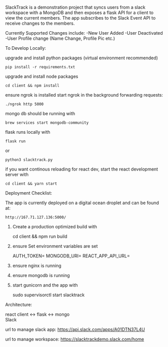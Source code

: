 SlackTrack is a demonstration project that syncs users from a slack workspace
with a MongoDB and then exposes a flask API for a client to view the current members.
The app subscribes to the Slack Event API to receive changes to the members.

Currently Supported Changes include:
-New User Added
-User Deactivated
-User Profile change (Name Change, Profile Pic etc.)
		
To Develop Locally:

upgrade and install python packages (virtual environment recommended)

	pip install -r requirements.txt

upgrade and install node packages

	cd client && npm install

ensure ngrok is installed start ngrok in the background forwarding requests:

	./ngrok http 5000

mongo db should be running with

	brew services start mongodb-community

flask runs locally with

	flask run

or

	python3 slacktrack.py

if you want continous reloading for react dev, start the react development server with
	
	cd client && yarn start

Deployment Checklist:

The app is currently deployed on a digital ocean droplet and can be found at:

	http://167.71.127.136:5000/

1. Create a production optimized build with

	cd client && npm run build

2. ensure Set environment variables are set

	AUTH_TOKEN=
	MONGODB_URI=
	REACT_APP_API_URL=

3. ensure nginx is running

4. ensure mongodb is running

5. start gunicorn and the app with

	sudo supervisorctl start slacktrack
	
Architecture:


react client <-> flask <-> mongo
					\
					 Slack

url to manage slack app:
	https://api.slack.com/apps/A01DTN37L4U

url to manage workspace:
	https://slacktrackdemo.slack.com/home
